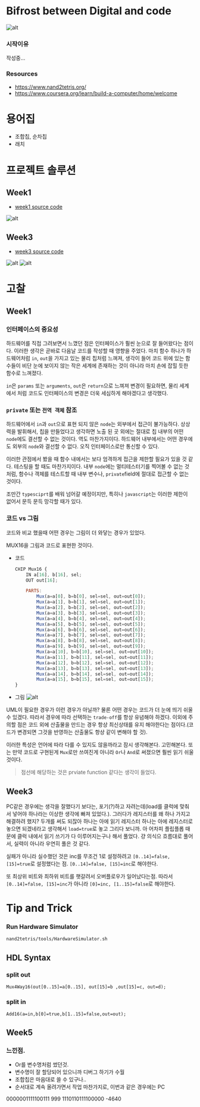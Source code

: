 # Bifrost between Digital and code

![alt](resources/Bifrost.jpeg)

### 시작이유

작성중...

### Resources

- https://www.nand2tetris.org/
- https://www.coursera.org/learn/build-a-computer/home/welcome

# 용어집

- 조합칩, 순차칩
- 래치

# 프로젝트 솔루션

## Week1

- [week1 source code](./week1)

![alt](resources/week1-1.jpg)

## Week3

- [week3 source code](./week3)

![alt](resources/week3-1.jpg)
![alt](resources/week3-2.jpg)

# 고찰

## Week1

### 인터페이스의 중요성

하드웨어를 직접 그려보면서 느꼈던 점은 인터페이스가 훨씬 눈으로 잘 들어왔다는 점이다. 이러한 생각은 곧바로 다음날 코드를 작성할 때 영향을 주었다. 마치 함수 하나가 하드웨어처럼 `in`, `out`을 가지고 있는 물리 칩처럼 느껴져, 생각이 들어 코드 위에 있는 함수들이 비단 눈에 보이지 않는 작은 세계에 존재하는 것이 아니라 마치 손에 잡힐 듯한 함수로 느껴졌다.

`in`은 `params` 또는 `arguments`, `out`은 `return`으로 느껴져 변경이 필요하면, 물리 세계에서 처럼 코드도 인터페이스의 변경은 더욱 세심하게 해야겠다고 생각했다.

### `private` 또는 `전역 객체` 참조

하드웨어에서 `in`과 `out`으로 표현 되지 않은 `node`는 외부에서 접근이 불가능하다. 상상력을 발휘해서, 칩을 만들었다고 생각하면 노출 된 곳 외에는 절대로 칩 내부의 어떤 `node`에도 결선할 수 없는 것이다. 역도 마찬가지이다. 하드웨어 내부에서는 어떤 경우에도 외부의 `node`와 결선할 수 없다. 오직 인터페이스로만 통신할 수 있다.

이러한 관점에서 봤을 때 함수 내에서는 보다 엄격하게 접근을 제한할 필요가 있을 것 같다. 테스팅을 할 때도 마찬가지이다. 내부 `node`에는 멀티테스터기를 찍어볼 수 없는 것처럼, 함수나 객체를 테스트할 때 내부 변수나, `private`field에 절대로 접근할 수 없는 것이다.

조만간 `typesciprt`를 배워 넘어갈 예정이지만, 특히나 `javascript`는 이러한 제한이 없어서 문득 문득 망각할 때가 있다.

### 코드 vs 그림

코드와 비교 했을때 어떤 경우는 그림이 더 와닿는 경우가 있었다.

MUX16을 그림과 코드로 표현한 것이다.

- 코드

  ```js
  CHIP Mux16 {
      IN a[16], b[16], sel;
      OUT out[16];

      PARTS:
          Mux(a=a[0], b=b[0], sel=sel, out=out[0]);
          Mux(a=a[1], b=b[1], sel=sel, out=out[1]);
          Mux(a=a[2], b=b[2], sel=sel, out=out[2]);
          Mux(a=a[3], b=b[3], sel=sel, out=out[3]);
          Mux(a=a[4], b=b[4], sel=sel, out=out[4]);
          Mux(a=a[5], b=b[5], sel=sel, out=out[5]);
          Mux(a=a[6], b=b[6], sel=sel, out=out[6]);
          Mux(a=a[7], b=b[7], sel=sel, out=out[7]);
          Mux(a=a[8], b=b[8], sel=sel, out=out[8]);
          Mux(a=a[9], b=b[9], sel=sel, out=out[9]);
          Mux(a=a[10], b=b[10], sel=sel, out=out[10]);
          Mux(a=a[11], b=b[11], sel=sel, out=out[11]);
          Mux(a=a[12], b=b[12], sel=sel, out=out[12]);
          Mux(a=a[13], b=b[13], sel=sel, out=out[13]);
          Mux(a=a[14], b=b[14], sel=sel, out=out[14]);
          Mux(a=a[15], b=b[15], sel=sel, out=out[15]);
  }
  ```

- 그림
  ![alt](resources/review-week1-1.jpg)

UML이 필요한 경우가 이런 경우가 아닐까? 물론 어떤 경우는 코드가 더 눈에 띄기 쉬울 수 있겠다. 따라서 경우에 따라 선택하는 `trade-off`를 항상 유념해야 하겠다. 이외에 주의할 점은 코드 외에 산출물을 만드는 경우 항상 최신상태를 유지 해야한다는 점이다.(코드가 변경되면 그것을 반영하는 산출물도 항상 같이 변해야 할 것).

이러한 특성은 언어에 따라 다를 수 있지도 않을까라고 잠시 생각해본다. 고민해본다. 또는 만약 코드로 구현된게 `Mux`로만 쓰여진게 아니라 `Or`나 `And`로 써졌으면 훨씬 읽기 쉬울 것이다.

> 점선에 해당하는 것은 prviate function 같다는 생각이 들었다.

## Week3

PC같은 경우에는 생각을 잘했다기 보다는, 포기(?)하고 자려는데(load를 클럭에 맞춰서 넣어야 하나라는 이상한 생각에 빠져 있었다.). 그러다가 레지스터를 왜 하나 가지고 해결하려 했지? 두개를 써도 되잖아 하나는 아에 읽기 레지스터 하나는 아에 레지스터로 놓으면 되겠네라고 생각해서 `load=true`로 놓고 그리다 보니까. 아 어차피 플립플롭 때문에 클럭 내에서 읽기 쓰기가 다 이루어지는구나 해서 풀었다. 걍 의식으 흐름대로 풀어서, 실력이 아니라 우연히 풀은 것 같다.

실패가 아니라 실수했던 것은 inc를 무조건 1로 설정하려고 `[0..14]=false, [15]=true`로 설정했다는 점. `[0..14]=false, [15]=inc`로 해야한다.

또 최상위 비트와 최하위 비트를 햇갈려서 오버플로우가 일어났다는점. 따라서 `[0..14]=false, [15]=inc`가 아니라 `[0]=inc, [1..15]=false`로 해야한다.

# Tip and Trick

### Run Hardware Simulator

```bash
nand2tetris/tools/HardwareSimulator.sh
```

## HDL Syntax

### split out

```hdl
Mux4Way16(out[0..15]=a[0..15], out[15]=b ,out[15]=c, out=d);
```

### split in

```hdl
Add16(a=in,b[0]=true,b[1..15]=false,out=out);
```

## Week5

### 느낀점.

- Or를 변수명처럼 썼던것.
- 변수명이 잘 할당되어 있으니까 디버그 하기가 수월
- 조합칩은 마음대로 쓸 수 있구나..
- 순서대로 계속 올려가면서 작업 마찬가지로, 이번과 같은 경우에는 PC

0000001111100111 999
1110110111100000 -4640
